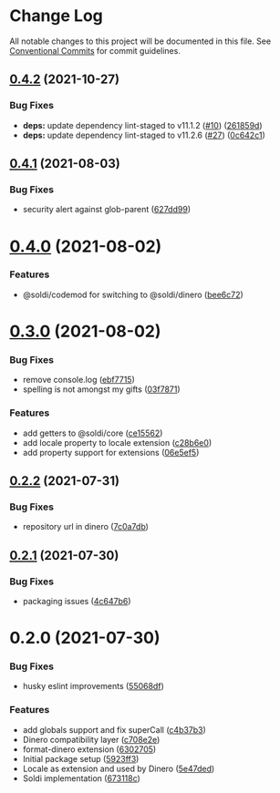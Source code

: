 # Change Log

All notable changes to this project will be documented in this file.
See [Conventional Commits](https://conventionalcommits.org) for commit guidelines.

## [0.4.2](https://github.com/nick-codes/soldi.js/compare/v0.4.1...v0.4.2) (2021-10-27)


### Bug Fixes

* **deps:** update dependency lint-staged to v11.1.2 ([#10](https://github.com/nick-codes/soldi.js/issues/10)) ([261859d](https://github.com/nick-codes/soldi.js/commit/261859d0848a9203ae34c572c5d6a0093db2da82))
* **deps:** update dependency lint-staged to v11.2.6 ([#27](https://github.com/nick-codes/soldi.js/issues/27)) ([0c642c1](https://github.com/nick-codes/soldi.js/commit/0c642c11ab06c9d90ebfe43f028fd4d9fcf9fd67))





## [0.4.1](https://github.com/nick-codes/soldi.js/compare/v0.4.0...v0.4.1) (2021-08-03)


### Bug Fixes

* security alert against glob-parent ([627dd99](https://github.com/nick-codes/soldi.js/commit/627dd99714d85f0a666f3fb3f9bf3156be5d0dc6))





# [0.4.0](https://github.com/nick-codes/soldi.js/compare/v0.3.0...v0.4.0) (2021-08-02)


### Features

* @soldi/codemod for switching to @soldi/dinero ([bee6c72](https://github.com/nick-codes/soldi.js/commit/bee6c727c071098ad046d09b2584bd08f1e084e1))





# [0.3.0](https://github.com/nick-codes/soldi.js/compare/v0.2.2...v0.3.0) (2021-08-02)


### Bug Fixes

* remove console.log ([ebf7715](https://github.com/nick-codes/soldi.js/commit/ebf77150c0dcc7458f33eefc3e5a35e57719a034))
* spelling is not amongst my gifts ([03f7871](https://github.com/nick-codes/soldi.js/commit/03f78718d9a5258522e8b0ef0722825348dd1ae6))


### Features

* add getters to @soldi/core ([ce15562](https://github.com/nick-codes/soldi.js/commit/ce15562876728e2bf690803347622cb81d0c55f2))
* add locale property to locale extension ([c28b6e0](https://github.com/nick-codes/soldi.js/commit/c28b6e0fdbf7232344c21c31685e41b7d8a4b2c5))
* add property support for extensions ([06e5ef5](https://github.com/nick-codes/soldi.js/commit/06e5ef594a381062e4c768b9805e45e2468e3c98))





## [0.2.2](https://github.com/nick-codes/soldi.js/compare/v0.2.1...v0.2.2) (2021-07-31)


### Bug Fixes

* repository url in dinero ([7c0a7db](https://github.com/nick-codes/soldi.js/commit/7c0a7db86ea639c519d94a4947e0ee1a55115e2c))





## [0.2.1](https://github.com/nick-codes/soldi.js/compare/v0.2.0...v0.2.1) (2021-07-30)


### Bug Fixes

* packaging issues ([4c647b6](https://github.com/nick-codes/soldi.js/commit/4c647b6d8b2c9a50820d97cfd3f24d98645ba7e5))





# 0.2.0 (2021-07-30)


### Bug Fixes

* husky eslint improvements ([55068df](https://github.com/nick-codes/soldi.js/commit/55068df97b31dcc1a287d1c9bfcc6f7b8d02ab49))


### Features

* add globals support and fix superCall ([c4b37b3](https://github.com/nick-codes/soldi.js/commit/c4b37b3e343fbfd8560b82cee209c26250b654ea))
* Dinero compatibility layer ([c708e2e](https://github.com/nick-codes/soldi.js/commit/c708e2e28ea571c0f4957f2b81dbb30e16bd20fe))
* format-dinero extension ([6302705](https://github.com/nick-codes/soldi.js/commit/6302705a48b4f939a5193df3799832ff4cdd3a94))
* Initial package setup ([5923ff3](https://github.com/nick-codes/soldi.js/commit/5923ff3e40e896fd1163670621bb91f7bd36b623))
* Locale as extension and used by Dinero ([5e47ded](https://github.com/nick-codes/soldi.js/commit/5e47ded279d22410b6301c4b083aa604c3779177))
* Soldi implementation ([673118c](https://github.com/nick-codes/soldi.js/commit/673118cfac890f0b686f32418ca8756922fdfa22))
